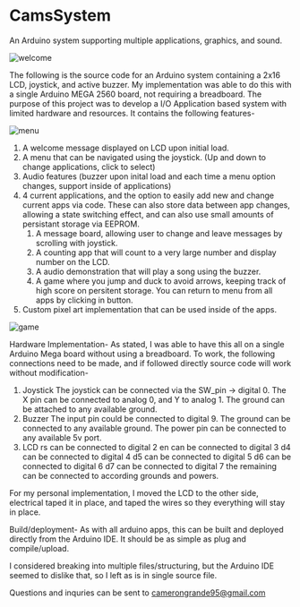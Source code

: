 # CamsSystem
An Arduino system supporting multiple applications, graphics, and sound.

![welcome](https://user-images.githubusercontent.com/81730723/181783084-5a272ac2-f23e-4515-ad79-60d839e59512.PNG)


The following is the source code for an Arduino system containing a 2x16 LCD, joystick, and active buzzer.
My implementation was able to do this with a single Arduino MEGA 2560 board, not requiring a breadboard.
The purpose of this project was to develop a I/O Application based system with limited hardware and resources.
It contains the following features-

![menu](https://user-images.githubusercontent.com/81730723/181783176-90a53a57-f270-42bf-9f6c-6f1f606aadba.PNG)


1. A welcome message displayed on LCD upon initial load.
2. A menu that can be navigated using the joystick. (Up and down to change applications, click to select)
3. Audio features (buzzer upon inital load and each time a menu option changes, support inside of applications)
4. 4 current applications, and the option to easily add new and change current apps via code.
      These can also store data between app changes, allowing a state switching effect, and can also
      use small amounts of persistant storage via EEPROM.
      1. A message board, allowing user to change and leave messages by scrolling with joystick.
      2. A counting app that will count to a very large number and display number on the LCD.
      3. A audio demonstration that will play a song using the buzzer.
      4. A game where you jump and duck to avoid arrows, keeping track of high score on persitent storage.
      You can return to menu from all apps by clicking in button.
 5. Custom pixel art implementation that can be used inside of the apps.
 
 ![game](https://user-images.githubusercontent.com/81730723/181783121-781d492e-6d3c-4652-bee0-2772ea945c06.PNG)

      
 Hardware Implementation-
 As stated, I was able to have this all on a single Arduino Mega board without using a breadboard. To work, the
 following connections need to be made, and if followed directly source code will work without modification- 
 1. Joystick
    The joystick can be connected via the SW_pin -> digital 0.
    The X pin can be connected to analog 0, and Y to analog 1.
    The ground can be attached to any available ground.
 2. Buzzer
    The input pin could be connected to digital 9.
    The ground can be connected to any available ground.
    The power pin can be connected to any available 5v port.
 3. LCD
    rs can be connected to digital 2
    en can be connected to digital 3
    d4 can be connected to digital 4
    d5 can be connected to digital 5
    d6 can be connected to digital 6
    d7 can be connected to digital 7
    the remaining can be connected to according grounds and powers.
    
For my personal implementation, I moved the LCD to the other side, electrical taped it in place, and taped the
wires so they everything will stay in place.

Build/deployment- As with all arduino apps, this can be built and deployed directly from the Arduino IDE.
It should be as simple as plug and compile/upload.

I considered breaking into multiple files/structuring, but the Arduino IDE seemed to dislike that, so I left 
as is in single source file.

Questions and inquries can be sent to camerongrande95@gmail.com
 
    
